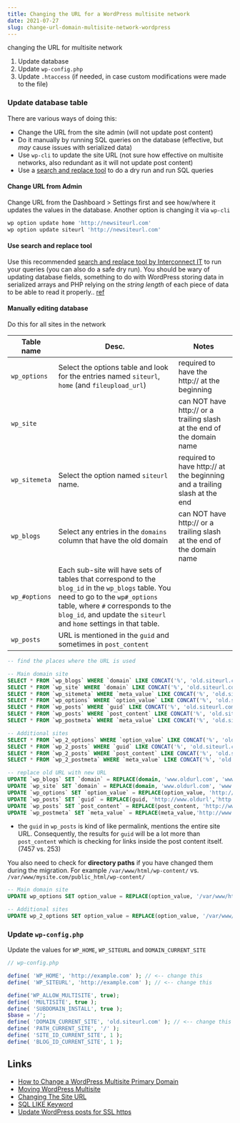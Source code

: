 ```yaml
---
title: Changing the URL for a WordPress multisite network
date: 2021-07-27
slug: change-url-domain-multisite-network-wordpress
---
```


changing the URL for multisite network

1. Update database
2. Update `wp-config.php`
3. Update `.htaccess` (if needed, in case custom modifications were made to the file)

### Update database table

There are various ways of doing this:

- Change the URL from the site admin (will not update post content)
- Do it manually by running SQL queries on the database (effective, but _may_ cause issues with serialized data)
- Use `wp-cli` to update the site URL (not sure how effective on multisite networks, also redundant as it will not update post content)
- Use a [search and replace tool](https://github.com/interconnectit/Search-Replace-DB) to do a dry run and run SQL queries

#### Change URL from Admin

Change URL from the Dashboard > Settings first and see how/where it updates the values in the database. Another option is changing it via `wp-cli`

```bash
wp option update home 'http://newsiteurl.com'
wp option update siteurl 'http://newsiteurl.com'
```

#### Use search and replace tool

Use this recommended [search and replace tool by Interconnect IT](https://github.com/interconnectit/Search-Replace-DB) to run your queries (you can also do a safe dry run). You should be wary of updating database fields, something to do with WordPress storing data in serialized arrays and PHP relying on the _string length_ of each piece of data to be able to read it properly.. [ref](https://wordpress.stackexchange.com/a/54225)

#### Manually editing database

Do this for all sites in the network

| Table name    | Desc.                                                                                                                                                                                                                                           | Notes                                                                     |
| ------------- | ----------------------------------------------------------------------------------------------------------------------------------------------------------------------------------------------------------------------------------------------- | ------------------------------------------------------------------------- |
| `wp_options`  | Select the options table and look for the entries named `siteurl`, `home` (and `fileupload_url`)                                                                                                                                                | required to have the http:// at the beginning                             |
| `wp_site`     |                                                                                                                                                                                                                                                 | can NOT have http:// or a trailing slash at the end of the domain name    |
| `wp_sitemeta` | Select the option named `siteurl` name.                                                                                                                                                                                                         | required to have http:// at the beginning and a trailing slash at the end |
| `wp_blogs`    | Select any entries in the `domains` column that have the old domain                                                                                                                                                                             | can NOT have http:// or a trailing slash at the end of the domain name    |
| `wp_#options` | Each sub-site will have sets of tables that correspond to the `blog_id` in the `wp_blogs` table. You need to go to the `wp#_options` table, where `#` corresponds to the `blog_id`, and update the `siteurl` and `home` settings in that table. |                                                                           |
| `wp_posts`    | URL is mentioned in the `guid` and sometimes in `post_content`                                                                                                                                                                                  |                                                                           |

```sql
-- find the places where the URL is used

-- Main domain site
SELECT * FROM `wp_blogs` WHERE `domain` LIKE CONCAT('%', 'old.siteurl.com', '%'); -- has the main site for the entire network and paths for individual sites
SELECT * FROM `wp_site` WHERE `domain` LIKE CONCAT('%', 'old.siteurl.com', '%');
SELECT * FROM `wp_sitemeta` WHERE `meta_value` LIKE CONCAT('%', 'old.siteurl.com', '%');
SELECT * FROM `wp_options` WHERE `option_value` LIKE CONCAT('%', 'old.siteurl.com', '%');
SELECT * FROM `wp_posts` WHERE `guid` LIKE CONCAT('%', 'old.siteurl.com', '%'); -- this guid is kind of like permalink, mentions the entire site URL
SELECT * FROM `wp_posts` WHERE `post_content` LIKE CONCAT('%', 'old.siteurl.com', '%'); -- media file links
SELECT * FROM `wp_postmeta` WHERE `meta_value` LIKE CONCAT('%', 'old.siteurl.com', '%');

-- Additional sites
SELECT * FROM `wp_2_options` WHERE `option_value` LIKE CONCAT('%', 'old.siteurl.com', '%');
SELECT * FROM `wp_2_posts` WHERE `guid` LIKE CONCAT('%', 'old.siteurl.com', '%');
SELECT * FROM `wp_2_posts` WHERE `post_content` LIKE CONCAT('%', 'old.siteurl.com', '%');
SELECT * FROM `wp_2_postmeta` WHERE `meta_value` LIKE CONCAT('%', 'old.siteurl.com', '%');
```

```sql
-- replace old URL with new URL
UPDATE `wp_blogs` SET `domain` = REPLACE(domain, 'www.oldurl.com', 'www.newurl.com');-- must NOT have http:// or a trailing slash
UPDATE `wp_site` SET `domain` = REPLACE(domain, 'www.oldurl.com', 'www.newurl.com'); -- must NOT have http:// or a trailing slash
UPDATE `wp_options` SET `option_value` = REPLACE(option_value, 'http://www.oldurl', 'http://www.newurl') WHERE option_name = 'home' OR option_name = 'siteurl';
UPDATE `wp_posts` SET `guid` = REPLACE(guid, 'http://www.oldurl','http://www.newurl');
UPDATE `wp_posts` SET `post_content` = REPLACE(post_content, 'http://www.oldurl', 'http://www.newurl');
UPDATE `wp_postmeta` SET `meta_value` = REPLACE(meta_value,'http://www.oldurl','http://www.newurl');
```

- the `guid` in `wp_posts` is kind of like permalink, mentions the entire site URL. Consequently, the results for `guid` will be a lot more than `post_content` which is checking for links inside the post content itself. (7457 vs. 253)

You also need to check for **directory paths** if you have changed them during the migration. For example `/var/www/html/wp-content/` vs. `/var/www/mysite.com/public_html/wp-content/`

```sql
-- Main domain site
UPDATE wp_options SET option_value = REPLACE(option_value, '/var/www/html/wp-content/', '/var/www/mysite.com/public_html/wp-content/');

-- Additional sites
UPDATE wp_2_options SET option_value = REPLACE(option_value, '/var/www/html/wp-content/', '/var/www/mysite.com/public_html/wp-content/');
```

### Update `wp-config.php`

Update the values for `WP_HOME`, `WP_SITEURL` and `DOMAIN_CURRENT_SITE`

```php
// wp-config.php

define( 'WP_HOME', 'http://example.com' ); // <-- change this
define( 'WP_SITEURL', 'http://example.com' ); // <-- change this

define('WP_ALLOW_MULTISITE', true);
define( 'MULTISITE', true );
define( 'SUBDOMAIN_INSTALL', true );
$base = '/';
define( 'DOMAIN_CURRENT_SITE', 'old.siteurl.com' ); // <-- change this
define( 'PATH_CURRENT_SITE', '/' );
define( 'SITE_ID_CURRENT_SITE', 1 );
define( 'BLOG_ID_CURRENT_SITE', 1 );
```

## Links

- [How to Change a WordPress Multisite Primary Domain](https://www.hostgator.com/help/article/how-to-change-a-wordpress-multisite-primary-domain)
- [Moving WordPress Multisite](https://wordpress.org/support/article/moving-wordpress/#moving-wordpress-multisite)
- [Changing The Site URL](https://wordpress.org/support/article/changing-the-site-url/)
- [SQL LIKE Keyword](https://www.w3schools.com/sql/sql_ref_like.asp)
- [Update WordPress posts for SSL https](https://github.com/aamnah/notes/blob/main/content/databases/WP_update-posts-https.md)

